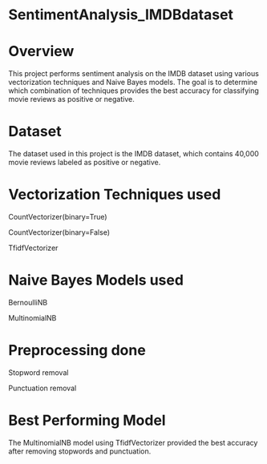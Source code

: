# SentimentAnalysis_IMDBdataset
# Overview
This project performs sentiment analysis on the IMDB dataset using various vectorization techniques and Naive Bayes models. The goal is to determine which combination of techniques provides the best accuracy for classifying movie reviews as positive or negative.

# Dataset
The dataset used in this project is the IMDB dataset, which contains 40,000 movie reviews labeled as positive or negative.

# Vectorization Techniques used
CountVectorizer(binary=True)

CountVectorizer(binary=False)

TfidfVectorizer

# Naive Bayes Models used

BernoulliNB

MultinomialNB

# Preprocessing done
Stopword removal

Punctuation removal

# Best Performing Model
The MultinomialNB model using TfidfVectorizer provided the best accuracy after removing stopwords and punctuation.
